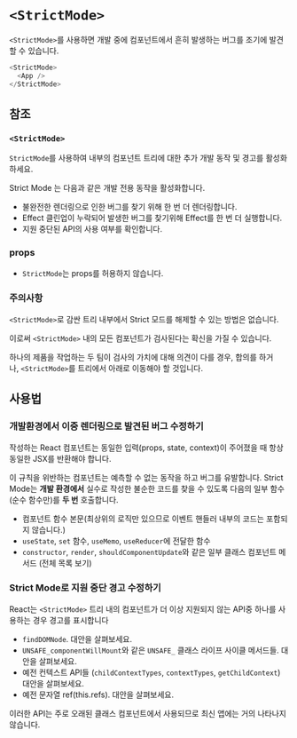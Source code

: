 # `<StrictMode>`

`<StrictMode>`를 사용하면 개발 중에 컴포넌트에서 흔히 발생하는 버그를 조기에 발견할 수 있습니다.

```typescript
<StrictMode>
  <App />
</StrictMode>
```

## 참조

### `<StrictMode>`

`StrictMode`를 사용하여 내부의 컴포넌트 트리에 대한 추가 개발 동작 및 경고를 활성화 하세요.

Strict Mode 는 다음과 같은 개발 전용 동작을 활성화합니다.

- 불완전한 렌더링으로 인한 버그를 찾기 위해 한 번 더 렌더링합니다.
- Effect 클린업이 누락되어 발생한 버그를 찾기위해 Effect를 한 번 더 실행합니다.
- 지원 중단된 API의 사용 여부를 확인합니다.

### props

- `StrictMode`는 props를 허용하지 않습니다.

### 주의사항

`<StrictMode>`로 감싼 트리 내부에서 Strict 모드를 해제할 수 있는 방법은 없습니다.

이로써 `<StrictMode>` 내의 모든 컴포넌트가 검사된다는 확신을 가질 수 있습니다.

하나의 제품을 작업하는 두 팀이 검사의 가치에 대해 의견이 다를 경우, 합의를 하거나, `<StrictMode>`를 트리에서 아래로 이동해야 할 것입니다.

## 사용법

### **개발환경에서 이중 렌더링으로 발견된 버그 수정하기**

작성하는 React 컴포넌트는 동일한 입력(props, state, context)이 주어졌을 때 항상 동일한 JSX를 반환해야 합니다.

이 규칙을 위반하는 컴포넌트는 예측할 수 없는 동작을 하고 버그를 유발합니다. Strict Mode는 **개발 환경에서** 실수로 작성한 불순한 코드를 찾을 수 있도록 다음의 일부 함수(순수 함수만)를 **두 번** 호출합니다.

- 컴포넌트 함수 본문(최상위의 로직만 있으므로 이벤트 핸들러 내부의 코드는 포함되지 않습니다.)
- `useState`, `set` 함수, `useMemo`, `useReducer`에 전달한 함수
- `constructor`, `render`, `shouldComponentUpdate`와 같은 일부 클래스 컴포넌트 메서드 (전체 목록 보기)

### **Strict Mode로 지원 중단 경고 수정하기**

React는 `<StrictMode>` 트리 내의 컴포넌트가 더 이상 지원되지 않는 API중 하나를 사용하는 경우 경고를 표시합니다

- `findDOMNode`. 대안을 살펴보세요.
- `UNSAFE_componentWillMount`와 같은 `UNSAFE_` 클래스 라이프 사이클 메서드들. 대안을 살펴보세요.
- 예전 컨텍스트 API들 (`childContextTypes`, `contextTypes`, `getChildContext`) 대안을 살펴보세요.
- 예전 문자열 ref(this.refs). 대안을 살펴보세요.

이러한 API는 주로 오래된 클래스 컴포넌트에서 사용되므로 최신 앱에는 거의 나타나지 않습니다.